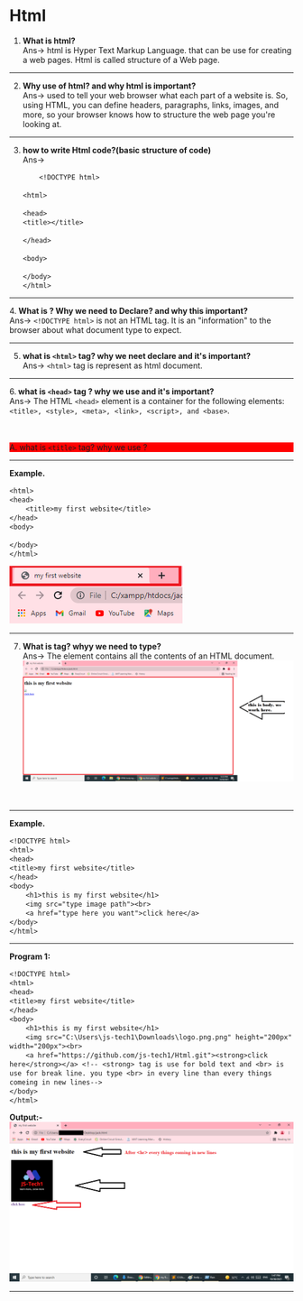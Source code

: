 # Html

1. <strong>What is html?</strong><br>
	Ans-> html is Hyper Text Markup Language. that can be use for creating a web pages. Html is called structure of a Web page.

********************************************************************************************************************************************************************************* 
2. <strong>Why use of html? and why html is important?</strong><br>
Ans-> used to tell your web browser what each part of a website is. So, using HTML, you can define headers, paragraphs, links, images, and more, so your browser knows how to structure the web page you're looking at.
 
*********************************************************************************************************************************************************************************
3. <strong>how to write Html code?(basic structure of code)</strong><br>
Ans->
	```language
		<!DOCTYPE html>

	<html>

	<head>
	<title></title>

	</head>

	<body>

	</body>
	</html>
	```



*********************************************************************************************************************************************************************************  
4.<strong> What is <!DOCTYPE html> ? Why we need to Declare? and why this important? </strong> <br>
 Ans-> ```<!DOCTYPE html>```  is not an HTML tag. It is an "information" to the browser about what document type to expect.
********************************************************************************************************************************************************************************
5. <strong>what is ```<html>``` tag?  why we neet declare and it's important?</strong><br>
 Ans-> ```<html>``` tag is represent as html document.
 ********************************************************************************************************************************************************************************
6.<strong> what is ```<head>``` tag ? why we use and it's important?</strong> <br>
 Ans-> The HTML ```<head>``` element is a container for the following elements: ```<title>, <style>, <meta>, <link>, <script>, and <base>```.
	<br>
	<br>				
	<p style="background-color: red">A. what is ```<title>``` tag? why we use ?</p>
	
*********************************************************************************************************************************************************************************
<strong>Example.</strong>	
		
```<!DOCTYPE html>
<html>
<head>
	<title>my first website</title>
</head>
<body>

</body>
</html>
```
<img src="first web site.png">
		
*********************************************************************************************************************************************************************************

7. <strong>What is <body> tag? whyy we need to type?</strong><br>
Ans-> The <body> element contains all the contents of an HTML document.<br>
	<img src="body.png"><br>
		<br>
		<br>
*********************************************************************************************************************************************************************************
<strong>Example.</strong>
```example
<!DOCTYPE html>
<html>
<head>
<title>my first website</title>
</head>
<body>
	<h1>this is my first website</h1>
	<img src="type image path"><br>
	<a href="type here you want">click here</a>
</body>
</html>
```	
*******************************************************************************************************************************************************************************		
<strong>Program 1:</strong>
```
<!DOCTYPE html>
<html>
<head>
<title>my first website</title>
</head>
<body>
	<h1>this is my first website</h1>
	<img src="C:\Users\js-tech1\Downloads\logo.png.png" height="200px" width="200px"><br>
	<a href="https://github.com/js-tech1/Html.git"><strong>click here</strong></a> <!-- <strong> tag is use for bold text and <br> is use for break line. you type <br> in every line than every things comeing in new lines-->
</body>
</html>
```
		
<strong>Output:-</strong>
<br>
<img src="body_pr1.png">
		
******************************************************************************************************************************************************************
		
